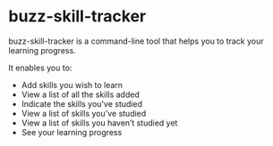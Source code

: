 # buzz-skill-tracker
buzz-skill-tracker is a command-line tool that helps you to track your learning progress.

It enables you to:

- Add skills you wish to learn
- View a list of all the skills added
- Indicate the skills you've studied
- View a list of skills you've studied
- View a list of skills you haven’t studied yet
- See your learning progress